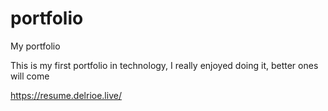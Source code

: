 # portfolio
My portfolio

This is my first portfolio in technology, I really enjoyed doing it, better ones will come

https://resume.delrioe.live/
